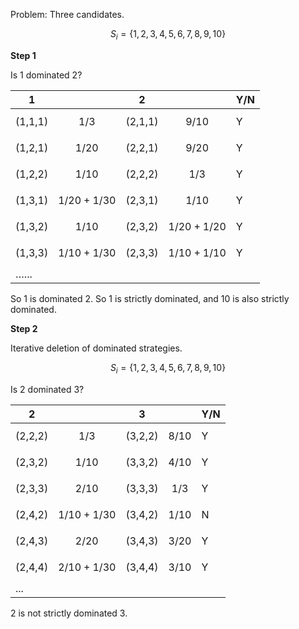 Problem: Three candidates.

$$S_i=\{1,2,3,4,5,6,7,8,9,10\}$$

**Step 1**

Is 1 dominated 2?

| 1       |               | 2       |               | Y/N  |
| ------- | ------------- | ------- | ------------- | ---- |
| (1,1,1) | $$1/3$$       | (2,1,1) | $$9/10$$      | Y    |
| (1,2,1) | $$1/20$$      | (2,2,1) | $$9/20$$      | Y    |
| (1,2,2) | $$1/10$$      | (2,2,2) | $$1/3$$       | Y    |
| (1,3,1) | $$1/20+1/30$$ | (2,3,1) | $$1/10$$      | Y    |
| (1,3,2) | $$1/10$$      | (2,3,2) | $$1/20+1/20$$ | Y    |
| (1,3,3) | $$1/10+1/30$$ | (2,3,3) | $$1/10+1/10$$ | Y    |
| …...    |               |         |               |      |

So 1 is dominated 2. So 1 is strictly dominated, and 10 is also strictly dominated.

**Step 2**

Iterative deletion of dominated strategies.

$$S_i=\{1,2,3,4,5,6,7,8,9,10\}$$

Is 2 dominated 3? 

| 2       |               | 3       |          | Y/N  |
| ------- | ------------- | ------- | -------- | ---- |
| (2,2,2) | $$1/3$$       | (3,2,2) | $$8/10$$ | Y    |
| (2,3,2) | $$1/10$$      | (3,3,2) | $$4/10$$ | Y    |
| (2,3,3) | $$2/10$$      | (3,3,3) | $$1/3$$  | Y    |
| (2,4,2) | $$1/10+1/30$$ | (3,4,2) | $$1/10$$ | N    |
| (2,4,3) | $$2/20$$      | (3,4,3) | $$3/20$$ | Y    |
| (2,4,4) | $$2/10+1/30$$ | (3,4,4) | $$3/10$$ | Y    |
| ...     |               |         |          |      |

2 is not strictly dominated 3.